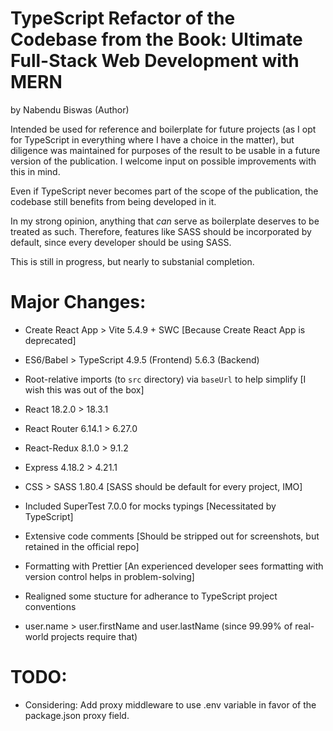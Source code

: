 # TypeScript Refactor of the Codebase from the Book: Ultimate Full-Stack Web Development with MERN

by Nabendu Biswas (Author)

Intended be used for reference and boilerplate for future projects (as I opt for TypeScript in everything where I have a choice in the matter), but diligence was maintained for purposes of the result to be usable in a future version of the publication. I welcome input on possible improvements with this in mind.

Even if TypeScript never becomes part of the scope of the publication, the codebase still benefits from being developed in it.

In my strong opinion, anything that *can* serve as boilerplate deserves to be treated as such. Therefore, features like SASS should be incorporated by default, since every developer should be using SASS.

This is still in progress, but nearly to substanial completion.

# Major Changes:

- Create React App > Vite 5.4.9 + SWC [Because Create React App is deprecated]

- ES6/Babel > TypeScript 4.9.5 (Frontend) 5.6.3 (Backend)

- Root-relative imports (to `src` directory) via `baseUrl` to help simplify [I wish this was out of the box]

- React 18.2.0 > 18.3.1

- React Router 6.14.1 > 6.27.0

- React-Redux 8.1.0 > 9.1.2
  
- Express 4.18.2 > 4.21.1

- CSS > SASS 1.80.4 [SASS should be default for every project, IMO]

- Included SuperTest 7.0.0 for mocks typings [Necessitated by TypeScript]

- Extensive code comments [Should be stripped out for screenshots, but retained in the official repo]

- Formatting with Prettier [An experienced developer sees formatting with version control helps in problem-solving]

- Realigned some stucture for adherance to TypeScript project conventions

- user.name > user.firstName and user.lastName (since 99.99% of real-world projects require that)

# TODO:

- Considering: Add proxy middleware to use .env variable in favor of the package.json proxy field.
